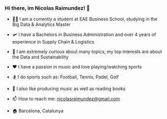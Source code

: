 ### Hi there, im Nicolas Raimundez! 👋

- 🧑‍💻 I am a currently a student at EAE Business School, studying in the Big Data & Analytics Master

- 🛩️ I have a Bachelors in Business Administration and over 4 years of experience in Supply Chain & Logistics

- 🤖 I am extremely curious about many topics, my top interests are about the Data and Sustainability

- ❤️ I have a passion in music and love playing/watching sports

- 🏂 I do sports such as: Football, Tennis, Padel, Golf

- 🌱 I also like producing music as well as reading books

- 📫 How to reach me: nicolasraimundez@gmail.com

- 🏠 Barcelona, Catalunya

<!--
**NicolasRaimundez/NicolasRaimundez** is a ✨ _special_ ✨ repository because its `README.md` (this file) appears on your GitHub profile.

Here are some ideas to get you started:

- 🔭 I’m currently working on ...
- 🌱 I’m currently learning ...
- 👯 I’m looking to collaborate on ...
- 🤔 I’m looking for help with ...
- 💬 Ask me about ...
- 📫 How to reach me: ...
- 😄 Pronouns: ...
- ⚡ Fun fact: ...
-->
